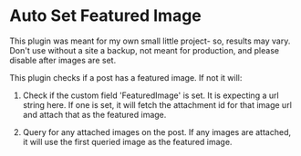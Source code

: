 # Auto Set Featured Image

This plugin was meant for my own small little project- so, results may vary.  Don't use without a site a backup, not meant for production, and please disable after images are set.

This plugin checks if a post has a featured image.  If not it will:

1. Check if the custom field 'FeaturedImage' is set.  It is expecting a url string here.  If one is set, it will fetch the attachment id for that image url and attach that as the featured image.

2. Query for any attached images on the post.  If any images are attached, it will use the first queried image as the featured image.